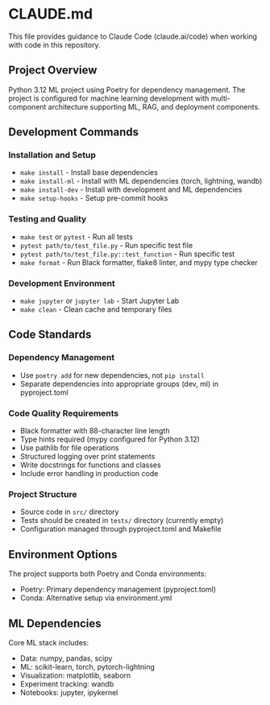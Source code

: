 # CLAUDE.md

This file provides guidance to Claude Code (claude.ai/code) when working with code in this repository.

## Project Overview

Python 3.12 ML project using Poetry for dependency management. The project is configured for machine learning development with multi-component architecture supporting ML, RAG, and deployment components.

## Development Commands

### Installation and Setup
- `make install` - Install base dependencies
- `make install-ml` - Install with ML dependencies (torch, lightning, wandb)
- `make install-dev` - Install with development and ML dependencies
- `make setup-hooks` - Setup pre-commit hooks

### Testing and Quality
- `make test` or `pytest` - Run all tests
- `pytest path/to/test_file.py` - Run specific test file
- `pytest path/to/test_file.py::test_function` - Run specific test
- `make format` - Run Black formatter, flake8 linter, and mypy type checker

### Development Environment
- `make jupyter` or `jupyter lab` - Start Jupyter Lab
- `make clean` - Clean cache and temporary files

## Code Standards

### Dependency Management
- Use `poetry add` for new dependencies, not `pip install`
- Separate dependencies into appropriate groups (dev, ml) in pyproject.toml

### Code Quality Requirements
- Black formatter with 88-character line length
- Type hints required (mypy configured for Python 3.12)
- Use pathlib for file operations
- Structured logging over print statements
- Write docstrings for functions and classes
- Include error handling in production code

### Project Structure
- Source code in `src/` directory
- Tests should be created in `tests/` directory (currently empty)
- Configuration managed through pyproject.toml and Makefile

## Environment Options

The project supports both Poetry and Conda environments:
- Poetry: Primary dependency management (pyproject.toml)
- Conda: Alternative setup via environment.yml

## ML Dependencies

Core ML stack includes:
- Data: numpy, pandas, scipy
- ML: scikit-learn, torch, pytorch-lightning
- Visualization: matplotlib, seaborn
- Experiment tracking: wandb
- Notebooks: jupyter, ipykernel